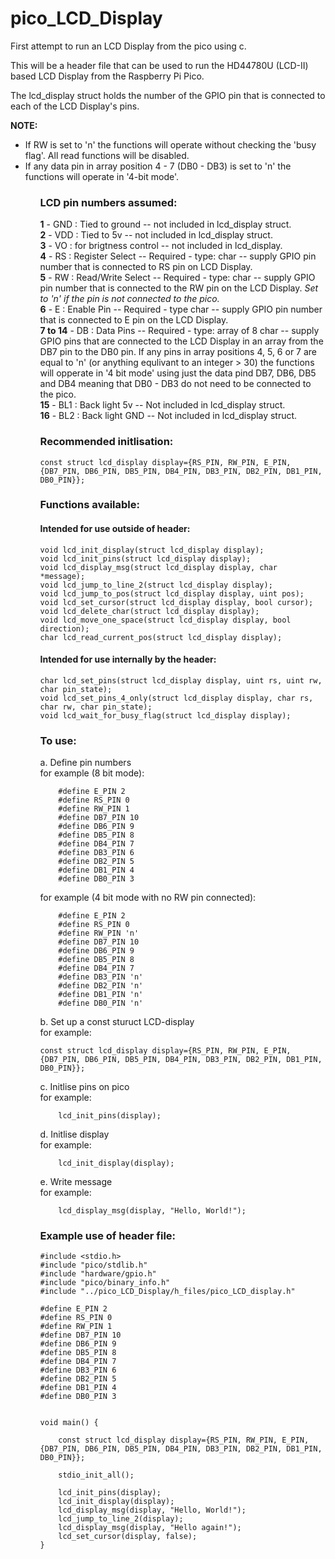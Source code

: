 # pico_LCD_Display
First attempt to run an LCD Display from the pico using c.

This will be a header file that can be used to run the HD44780U (LCD-II) based LCD Display from the Raspberry Pi Pico.

The lcd_display struct holds the number of the GPIO pin that is connected to each of the LCD Display's pins.

<b>NOTE:</b> <ul><li>If RW is set to 'n' the functions will operate without checking the 'busy flag'. All read functions will be disabled.</li><li>If any data pin in array position 4 - 7 (DB0 - DB3) is set to 'n' the functions will operate in '4-bit mode'.</li><ul>

<h3>LCD pin numbers assumed:</h3>
    <b>1</b> - GND : Tied to ground -- not included in lcd_display struct.<br />
    <b>2</b> - VDD : Tied to 5v -- not included in lcd_display struct.<br />
    <b>3</b> - VO  : for brigtness control -- not included in lcd_display.<br />
    <b>4</b> - RS  : Register Select -- Required - type: char -- supply GPIO pin number that is connected to RS pin on LCD Display.<br />
    <b>5</b> - RW  : Read/Write Select -- Required - type: char -- supply GPIO pin number that is connected to the RW pin on the LCD Display. <i>Set to 'n' if the pin is not connected to the pico.</i><br />
    <b>6</b> - E   : Enable Pin -- Required - type char -- supply GPIO pin number that is connected to E pin on the LCD Display.<br />
    <b>7 to 14</b> - DB  : Data Pins -- Required - type: array of 8 char -- supply GPIO pins that are connected to the LCD Display in an array from the DB7 pin to the DB0 pin. If any pins in array positions 4, 5, 6 or 7 are equal to 'n' (or anything equlivant to an integer > 30) the functions will opperate in '4 bit mode' using just the data pind DB7, DB6, DB5 and DB4 meaning that DB0 - DB3 do not need to be connected to the pico.<br />
    <b>15</b> - BL1 : Back light 5v -- Not included in lcd_display struct.<br />
    <b>16</b> - BL2 : Back light GND -- Not included in lcd_display struct.<br />

<h3>Recommended initlisation:</h3>
    
    const struct lcd_display display={RS_PIN, RW_PIN, E_PIN, {DB7_PIN, DB6_PIN, DB5_PIN, DB4_PIN, DB3_PIN, DB2_PIN, DB1_PIN, DB0_PIN}};

<h3>Functions available:</h3>
    
<h4>Intended for use outside of header:</h4>

	void lcd_init_display(struct lcd_display display);
	void lcd_init_pins(struct lcd_display display);
	void lcd_display_msg(struct lcd_display display, char *message);
	void lcd_jump_to_line_2(struct lcd_display display);
	void lcd_jump_to_pos(struct lcd_display display, uint pos);
	void lcd_set_cursor(struct lcd_display display, bool cursor);
	void lcd_delete_char(struct lcd_display display);
	void lcd_move_one_space(struct lcd_display display, bool direction);
	char lcd_read_current_pos(struct lcd_display display);

<h4>Intended for use internally by the header:</h4>
    
	char lcd_set_pins(struct lcd_display display, uint rs, uint rw, char pin_state);
	void lcd_set_pins_4_only(struct lcd_display display, char rs, char rw, char pin_state);
	void lcd_wait_for_busy_flag(struct lcd_display display);


<h3>To use:</h3>

a. Define pin numbers<br />
for example (8 bit mode):
    
		#define E_PIN 2
		#define RS_PIN 0
		#define RW_PIN 1
		#define DB7_PIN 10
		#define DB6_PIN 9
		#define DB5_PIN 8  
		#define DB4_PIN 7
		#define DB3_PIN 6
		#define DB2_PIN 5
		#define DB1_PIN 4
		#define DB0_PIN 3

for example (4 bit mode with no RW pin connected):
	
 		#define E_PIN 2
 		#define RS_PIN 0
 		#define RW_PIN 'n'
 		#define DB7_PIN 10
 		#define DB6_PIN 9
 		#define DB5_PIN 8  
 		#define DB4_PIN 7
 		#define DB3_PIN 'n'
 		#define DB2_PIN 'n'
 		#define DB1_PIN 'n'
 		#define DB0_PIN 'n'
	
b. Set up a const sturuct LCD-display<br />
    for example:
        
	const struct lcd_display display={RS_PIN, RW_PIN, E_PIN, {DB7_PIN, DB6_PIN, DB5_PIN, DB4_PIN, DB3_PIN, DB2_PIN, DB1_PIN, DB0_PIN}};

c. Initlise pins on pico<br />
    for example:
    
    	lcd_init_pins(display);

d. Initlise display<br />
    for example:
    
    	lcd_init_display(display);

e. Write message<br />
    for example:
    
    	lcd_display_msg(display, "Hello, World!");

<h3>Example use of header file:</h3>

    #include <stdio.h>
    #include "pico/stdlib.h"
    #include "hardware/gpio.h"
    #include "pico/binary_info.h"
    #include "../pico_LCD_Display/h_files/pico_LCD_display.h"

    #define E_PIN 2
    #define RS_PIN 0
    #define RW_PIN 1
    #define DB7_PIN 10
    #define DB6_PIN 9
    #define DB5_PIN 8
    #define DB4_PIN 7
    #define DB3_PIN 6
    #define DB2_PIN 5
    #define DB1_PIN 4
    #define DB0_PIN 3


    void main() {

        const struct lcd_display display={RS_PIN, RW_PIN, E_PIN, {DB7_PIN, DB6_PIN, DB5_PIN, DB4_PIN, DB3_PIN, DB2_PIN, DB1_PIN, DB0_PIN}};

        stdio_init_all();

        lcd_init_pins(display);
        lcd_init_display(display);
        lcd_display_msg(display, "Hello, World!");
        lcd_jump_to_line_2(display);
        lcd_display_msg(display, "Hello again!");
        lcd_set_cursor(display, false);
    }
